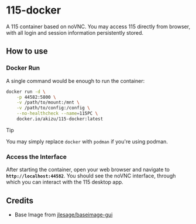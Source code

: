 # 115-docker
A 115 container based on noVNC. You may access 115 directly from browser, with all login and session information persistently stored.

## How to use
### Docker Run
A single command would be enough to run the container:

```bash
docker run -d \
    -p 44582:5800 \
    -v /path/to/mount:/mnt \
    -v /path/to/config:/config \
    --no-healthcheck --name=115PC \
    docker.io/akizu/115-docker:latest
```

> [!TIP]
> You may simply replace `docker` with `podman` if you're using podman.

### Access the Interface
After starting the container, open your web browser and navigate to **`http://localhost:44582`**. You should see the noVNC interface, through which you can interact with the 115 desktop app.

## Credits
- Base Image from [jlesage/baseimage-gui](https://github.com/jlesage/docker-baseimage-gui)